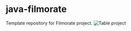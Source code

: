 # java-filmorate
Template repository for Filmorate project.
![Table project]('https://dbdiagram.io/embed/64cbc3ce02bd1c4a5e32ecf5')